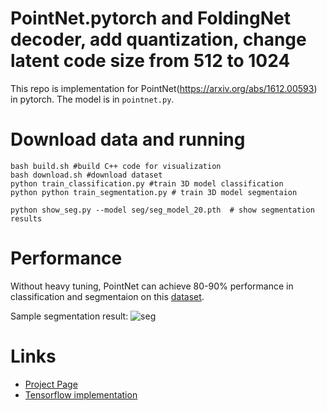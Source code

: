 # PointNet.pytorch and FoldingNet decoder, add quantization, change latent code size from 512 to 1024
This repo is implementation for PointNet(https://arxiv.org/abs/1612.00593) in pytorch. The model is in `pointnet.py`.


# Download data and running

```
bash build.sh #build C++ code for visualization
bash download.sh #download dataset
python train_classification.py #train 3D model classification
python python train_segmentation.py # train 3D model segmentaion

python show_seg.py --model seg/seg_model_20.pth  # show segmentation results
```

# Performance
Without heavy tuning, PointNet can achieve 80-90% performance in classification and segmentaion on this [dataset](http://web.stanford.edu/~ericyi/project_page/part_annotation/index.html). 

Sample segmentation result:
![seg](https://raw.githubusercontent.com/fxia22/pointnet.pytorch/master/misc/show3d.png?token=AE638Oy51TL2HDCaeCF273X_-Bsy6-E2ks5Y_BUzwA%3D%3D)


# Links

- [Project Page](http://stanford.edu/~rqi/pointnet/)
- [Tensorflow implementation](https://github.com/charlesq34/pointnet)
